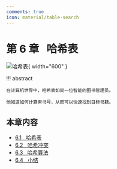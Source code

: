 ```yaml
---
comments: true
icon: material/table-search
---
```


# 第 6 章 &nbsp; 哈希表

<div class="center-table" markdown>

![哈希表](../assets/covers/chapter_hashing.jpg){ width="600" }

</div>

!!! abstract

    在计算机世界中，哈希表如同一位智能的图书管理员。
    
    他知道如何计算索书号，从而可以快速找到目标书籍。

## 本章内容

- [6.1 &nbsp; 哈希表](https://www.hello-algo.com/chapter_hashing/hash_map/)
- [6.2 &nbsp; 哈希冲突](https://www.hello-algo.com/chapter_hashing/hash_collision/)
- [6.3 &nbsp; 哈希算法](https://www.hello-algo.com/chapter_hashing/hash_algorithm/)
- [6.4 &nbsp; 小结](https://www.hello-algo.com/chapter_hashing/summary/)
